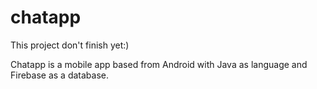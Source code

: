 # chatapp

This project don't finish yet:)

Chatapp is a mobile app based from Android with Java as language and Firebase as a database. 
